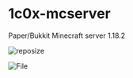 # 1c0x-mcserver
Paper/Bukkit Minecraft server 1.18.2

![reposize](https://img.shields.io/github/repo-size/1c0x/1c0x-mcserver?style=for-the-badge)

![File](https://img.shields.io/github/directory-file-count/1c0x/1c0x-mcserver?style=for-the-badge)

